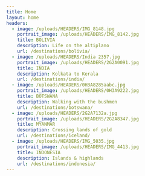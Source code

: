 ```yaml
---
title: Home
layout: home
headers:
  - image: /uploads/HEADERS/IMG_8148.jpg
    portrait_image: /uploads/HEADERS/IMG_8142.jpg
    title: BOLIVIA
    description: Life on the altiplano
    url: /destinations/bolivia/
  - image: /uploads/HEADERS/India 2357.jpg
    portrait_image: /uploads/HEADERS/2G2A0091.jpg
    title: INDIA
    description: Kolkata to Kerala
    url: /destinations/india/
  - image: /uploads/HEADERS/0H3A8285aabc.jpg
    portrait_image: /uploads/HEADERS/0H3A9222.jpg
    title: BOTSWANA
    description: Walking with the bushmen
    url: /destinations/botswana/
  - image: /uploads/HEADERS/2G2A7132a.jpg
    portrait_image: /uploads/HEADERS/2G2A8347.jpg
    title: MYANMAR
    description: Crossing lands of gold
    url: /destinations/iceland/
  - image: /uploads/HEADERS/IMG_5035.jpg
    portrait_image: /uploads/HEADERS/IMG_4413.jpg
    title: INDONESIA
    description: Islands & highlands
    url: /destinations/indonesia/
---
```


